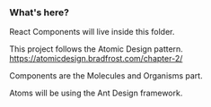 ### What's here?

React Components will live inside this folder.

This project follows the Atomic Design pattern.
https://atomicdesign.bradfrost.com/chapter-2/

Components are the Molecules and Organisms part.

Atoms will be using the Ant Design framework.
